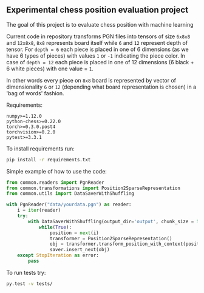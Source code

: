 ## Experimental chess position evaluation project

The goal of this project is to evaluate chess position with machine learning

Current code in repository transforms PGN files into tensors of size ```6x8x8``` and ```12x8x8```, ```8x8``` represents board itself while    ```6``` and ```12``` represent depth of tensor. For ```depth = 6``` each piece is placed in one of 6 dimensions (as we have 6 types of pieces) with values ```1``` or ```-1``` indicating the piece color. In case of ```depth = 12``` each piece is placed in one of 12 dimensions (6 black + 6 white pieces) with one value = ```1```.

In other words every piece on ```8x8``` board is represented by vector of dimensionality ```6``` or ```12``` (depending what board representation is chosen) in a 'bag of words' fashion.


Requirements:
```
numpy>=1.12.0
python-chess>=0.22.0
torch>=0.3.0.post4
torchvision>=0.2.0
pytest>=3.3.1
```

To install requirements run:
```bash
pip install -r requirements.txt
```

Simple example of how to use the code:

```python
from common.readers import PgnReader
from common.transformations import Position2SparseRepresentation
from common.utils import DataSaverWithShuffling

with PgnReader("data/yourdata.pgn") as reader:
    i = iter(reader)
    try:
        with DataSaverWithShuffling(output_dir='output', chunk_size = 5000) as saver:
            while(True):
                position = next(i)
                transformer = Position2SparseRepresentation()
                obj = transformer.transform_position_with_context(position)
                saver.insert_next(obj)
    except StopIteration as error:
        pass
```


To run tests try:

```bash
py.test -v tests/
```
